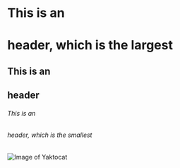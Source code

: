 # This is an <h1> header, which is the largest
## This is an <h2> header
###### This is an <h6> header, which is the smallest
  
 ![Image of Yaktocat](https://octodex.github.com/images/yaktocat.png)
